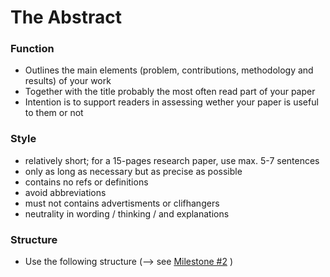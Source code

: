 # The Abstract

### Function 

* Outlines the main elements (problem, contributions, methodology and results) of your work
* Together with the title probably the most often read part of your paper
* Intention is to support readers in assessing wether your paper is useful to them or not 

### Style

* relatively short; for a 15-pages research paper, use max. 5-7 sentences
* only as long as necessary but as precise as possible
* contains no refs or definitions
* avoid abbreviations
* must not contains advertisments or clifhangers
* neutrality in wording / thinking / and explanations


### Structure

* Use the following structure (--> see [Milestone #2](milestone2.md) )